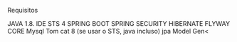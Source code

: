 
Requisitos

JAVA 1.8.
IDE STS 4
SPRING BOOT
SPRING SECURITY
HIBERNATE
FLYWAY CORE
Mysql
Tom cat 8 (se usar o STS, java incluso)
jpa Model Gen<
